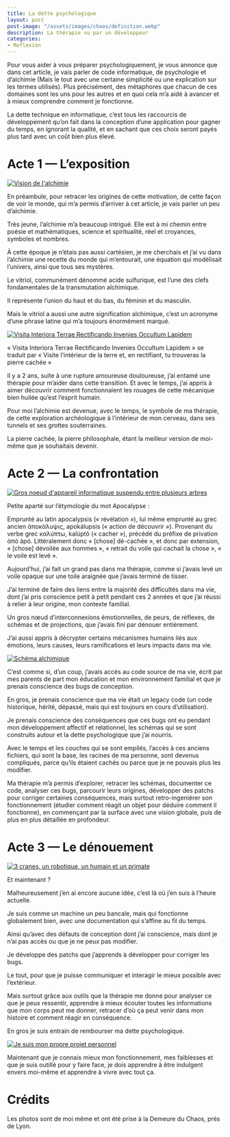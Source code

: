 ```yaml
---
title: La dette psychologique  
layout: post  
post-image: "/assets/images/chaos/definition.webp"  
description: La thérapie vu par un développeur
categories:   
- Reflexion  
---
```



Pour vous aider à vous préparer psychologiquement, je vous annonce que dans cet article, je vais parler de code informatique, de psychologie et d’alchimie (Mais le tout avec une certaine simplicité ou une explication sur les termes utilisés). Plus précisément, des métaphores que chacun de ces domaines sont les uns pour les autres et en quoi cela m’a aidé à avancer et à mieux comprendre comment je fonctionne.  

La dette technique en informatique, c’est tous les raccourcis de développement qu’on fait dans la conception d’une application pour gagner du temps, en ignorant la qualité, et en sachant que ces choix seront payés plus tard avec un coût bien plus élevé.  

# Acte 1 — L’exposition

<a data-fslightbox="post-image" href="/assets/images/chaos/definition.webp" data-alt="Vision de l'alchimie">
  <img src="/assets/images/chaos/definition.webp" alt="Vision de l'alchimie">
</a>  

En préambule, pour retracer les origines de cette motivation, de cette façon de voir le monde, qui m’a permis d’arriver à cet article, je vais parler un peu d’alchimie.  

Très jeune, l’alchimie m’a beaucoup intrigué. Elle est à mi chemin entre poésie et mathématiques, science et spiritualité, réel et croyances, symboles et nombres.  

À cette époque je n’étais pas aussi cartésien, je me cherchais et j’ai vu dans l’alchimie une recette du monde qui m’entourait, une équation qui modélisait l’univers, ainsi que tous ses mystères.  

Le vitriol, communément dénommé acide sulfurique, est l’une des clefs fondamentales de la transmutation alchimique.  

Il représente l’union du haut et du bas, du féminin et du masculin.  

Mais le vitriol a aussi une autre signification alchimique, c’est un acronyme d’une phrase latine qui m’a toujours énormément marqué.  

<a data-fslightbox="post-image" href="/assets/images/chaos/vitriol.webp" data-alt="Visita Interiora Terrae Rectificando Invenies Occultum Lapidem">
  <img src="/assets/images/chaos/vitriol.webp" alt="Visita Interiora Terrae Rectificando Invenies Occultum Lapidem">
</a>  

« Visita Interiora Terrae Rectificando Invenies Occultum Lapidem » se traduit par « Visite l’intérieur de la terre et, en rectifiant, tu trouveras la pierre cachée »  

Il y a 2 ans, suite à une rupture amoureuse douloureuse, j’ai entamé une thérapie pour m’aider dans cette transition. Et avec le temps, j’ai appris à aimer découvrir comment fonctionnaient les rouages de cette mécanique bien huilée qu’est l’esprit humain.  

Pour moi l’alchimie est devenue, avec le temps, le symbole de ma thérapie, de cette exploration archéologique à l’intérieur de mon cerveau, dans ses tunnels et ses grottes souterraines.  

La pierre cachée, la pierre philosophale, étant la meilleur version de moi-même que je souhaitais devenir.  

# Acte 2 — La confrontation

<a data-fslightbox="post-image" href="/assets/images/chaos/noeud.webp" data-alt="Gros noeud d'appareil informatique suspendu entre plusieurs arbres">
  <img src="/assets/images/chaos/noeud.webp" alt="Gros noeud d'appareil informatique suspendu entre plusieurs arbres">
</a>

Petite aparté sur l’étymologie du mot Apocalypse :  

Emprunté au latin apocalypsis (« révélation »), lui même emprunté au grec ancien ἀποκάλυψις, apokálupsis (« action de découvrir »). Provenant du verbe grec καλύπτω, kalúptô (« cacher »), précédé du préfixe de privation ἀπό ápó. Littéralement donc « [chose] dé-cachée », et donc par extension, « [chose] dévoilée aux hommes », « retrait du voile qui cachait la chose », « le voile est levé ».  

Aujourd’hui, j’ai fait un grand pas dans ma thérapie, comme si j’avais levé un voile opaque sur une toile araignée que j’avais terminé de tisser.  

J’ai terminé de faire des liens entre la majorité des difficultés dans ma vie, dont j’ai pris conscience petit à petit pendant ces 2 années et que j’ai réussi à relier à leur origine, mon contexte familial.  

Un gros nœud d’interconnexions émotionnelles, de peurs, de réflexes, de schémas et de projections, que j’avais fini par dénouer entièrement.  

J’ai aussi appris à décrypter certains mécanismes humains liés aux émotions, leurs causes, leurs ramifications et leurs impacts dans ma vie.  

<a data-fslightbox="post-image" href="/assets/images/chaos/schema.webp" data-alt="Schéma alchimique">
  <img src="/assets/images/chaos/schema.webp" alt="Schéma alchimique">
</a>

C’est comme si, d’un coup, j’avais accès au code source de ma vie, écrit par mes parents de part mon éducation et mon environnement familial et que je prenais conscience des bugs de conception.  

En gros, je prenais conscience que ma vie était un legacy code (un code historique, hérité, dépassé, mais qui est toujours en cours d’utilisation).  

Je prenais conscience des conséquences que ces bugs ont eu pendant mon développement affectif et relationnel, les schémas qui se sont construits autour et la dette psychologique que j’ai nourris.  

Avec le temps et les couches qui se sont empilés, l’accès à ces anciens fichiers, qui sont la base, les racines de ma personne, sont devenus compliqués, parce qu’ils étaient cachés ou parce que je ne pouvais plus les modifier.  

Ma thérapie m’a permis d’explorer, retracer les schémas, documenter ce code, analyser ces bugs, parcourir leurs origines, développer des patchs pour corriger certaines conséquences, mais surtout retro-ingeniérer son fonctionnement (étudier comment réagit un objet pour déduire comment il fonctionne), en commençant par la surface avec une vision globale, puis de plus en plus détaillée en profondeur.  

# Acte 3 — Le dénouement

<a data-fslightbox="post-image" href="/assets/images/chaos/cranes.webp" data-alt="3 cranes, un robotique, un humain et un primate">
  <img src="/assets/images/chaos/cranes.webp" alt="3 cranes, un robotique, un humain et un primate">
</a>

Et maintenant ?  

Malheureusement j’en ai encore aucune idée, c’est là où j’en suis à l’heure actuelle.  

Je suis comme un machine un peu bancale, mais qui fonctionne globalement bien, avec une documentation qui s’affine au fil du temps.  

Ainsi qu’avec des défauts de conception dont j’ai conscience, mais dont je n’ai pas accès ou que je ne peux pas modifier.  

Je développe des patchs que j’apprends à développer pour corriger les bugs.  

Le tout, pour que je puisse communiquer et interagir le mieux possible avec l’extérieur.  

Mais surtout grâce aux outils que la thérapie me donne pour analyser ce que je peux ressentir, apprendre à mieux écouter toutes les informations que mon corps peut me donner, retracer d’où ça peut venir dans mon histoire et comment réagir en conséquence.  

En gros je suis entrain de rembourser ma dette psychologique.  

<a data-fslightbox="post-image" href="/assets/images/chaos/mon-projet.webp" data-alt="Je suis mon propre projet personnel">
  <img src="/assets/images/chaos/mon-projet.webp" alt="Je suis mon propre projet personnel">
</a>

Maintenant que je connais mieux mon fonctionnement, mes faiblesses et que je suis outillé pour y faire face, je dois apprendre à être indulgent envers moi-même et apprendre à vivre avec tout ça.  

# Crédits

Les photos sont de moi même et ont été prise à la Demeure du Chaos, près de Lyon.  
